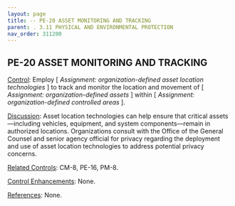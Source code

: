 ```yaml
---
layout: page
title: -- PE-20 ASSET MONITORING AND TRACKING 
parent: . 3.11 PHYSICAL AND ENVIRONMENTAL PROTECTION 
nav_order: 311200 
---
```


## PE-20 ASSET MONITORING AND TRACKING

<ins>Control</ins>: Employ [ _Assignment: organization-defined asset location technologies_ ] to track and monitor the location and movement of [ _Assignment: organization-defined assets_ ] within [ _Assignment: organization-defined controlled areas_ ].
 
<ins>Discussion</ins>: Asset location technologies can help ensure that critical assets—including vehicles, equipment, and system components—remain in authorized locations. Organizations consult with the Office of the General Counsel and senior agency official for privacy regarding the deployment and use of asset location technologies to address potential privacy concerns.
     
<ins>Related Controls</ins>: CM-8, PE-16, PM-8.

<ins>Control Enhancements</ins>: None.

<ins>References</ins>: None.
